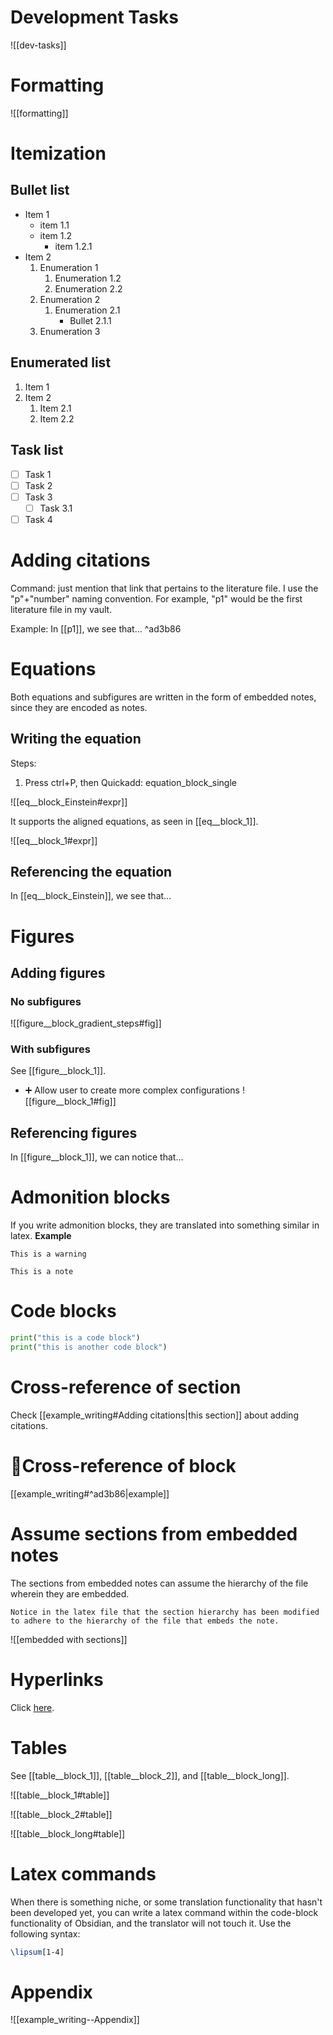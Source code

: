 
# Development Tasks
![[dev-tasks]]
# Formatting

![[formatting]]

# Itemization
## Bullet list
- Item 1
	- item 1.1
	- item 1.2
		- item 1.2.1
- Item 2
	1. Enumeration 1
		1. Enumeration 1.2
		2. Enumeration 2.2
	2. Enumeration 2
		1. Enumeration 2.1
			- Bullet 2.1.1
	3. Enumeration 3

## Enumerated list
1. Item 1
2. Item 2
	1. Item 2.1
	2. Item 2.2

## Task list
- [ ] Task 1
- [ ] Task 2
- [ ] Task 3
	- [ ] Task 3.1
- [ ] Task 4
# Adding citations
Command: just mention that link that pertains to the literature file. I use the "p"+"number" naming convention. For example, "p1" would be the first literature file in my vault. 

Example: In [[p1]], we see that... ^ad3b86

# Equations
Both equations and subfigures are written in the form of embedded notes, since they are encoded as notes.
## Writing the equation

Steps:

1. Press ctrl+P, then Quickadd: equation\_block\_single

![[eq__block_Einstein#expr]]

It supports the aligned equations, as seen in [[eq__block_1]].

![[eq__block_1#expr]]
## Referencing the equation
In [[eq__block_Einstein]], we see that...
# Figures
## Adding figures
### No subfigures
![[figure__block_gradient_steps#fig]]

### With subfigures
See [[figure__block_1]].


- ➕ Allow user to create more complex configurations
![[figure__block_1#fig]]


## Referencing figures
In [[figure__block_1]], we can notice that...


# Admonition blocks
If you write admonition blocks, they are translated into something similar in latex.
**Example**
```ad-warning
This is a warning
```

```ad-note
This is a note
```


# Code blocks
```python
print("this is a code block")
print("this is another code block")
```

# Cross-reference of section
Check [[example_writing#Adding citations|this section]] about adding citations.


# 🔴Cross-reference of block
[[example_writing#^ad3b86|example]]

# Assume sections from embedded notes
The sections from embedded notes can assume the hierarchy of the file wherein they are embedded.
```ad-note
Notice in the latex file that the section hierarchy has been modified to adhere to the hierarchy of the file that embeds the note.
```

![[embedded with sections]]

# Hyperlinks
Click [here](https://www.youtube.com/).


# Tables

See [[table__block_1]], [[table__block_2]], and [[table__block_long]].

![[table__block_1#table]]

![[table__block_2#table]]

![[table__block_long#table]]

# Latex commands
When there is something niche, or some translation functionality that hasn't been developed yet, you can write a latex command within the code-block functionality of Obsidian, and the translator will not touch it. Use the following syntax:

```latex
\lipsum[1-4]
```
# Appendix
![[example_writing--Appendix]]
